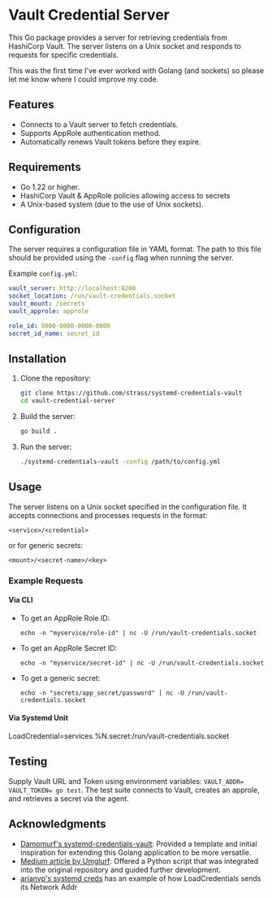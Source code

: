 # Vault Credential Server

This Go package provides a server for retrieving credentials from HashiCorp Vault. The server listens on a Unix socket and responds to requests for specific credentials.

This was the first time I've ever worked with Golang (and sockets) so please let me know where I could improve my code.

## Features

- Connects to a Vault server to fetch credentials.
- Supports AppRole authentication method.
- Automatically renews Vault tokens before they expire.

## Requirements

- Go 1.22 or higher.
- HashiCorp Vault & AppRole policies allowing access to secrets
- A Unix-based system (due to the use of Unix sockets).

## Configuration

The server requires a configuration file in YAML format. The path to this file should be provided using the `-config` flag when running the server.

Example `config.yml`:

```yaml
vault_server: http://localhost:8200
socket_location: /run/vault-credentials.socket
vault_mount: /secrets
vault_approle: approle

role_id: 0000-0000-0000-0000
secret_id_name: secret_id
```

## Installation

1. Clone the repository:

   ```sh
   git clone https://github.com/strass/systemd-credentials-vault
   cd vault-credential-server
   ```

2. Build the server:

   ```sh
   go build .
   ```

3. Run the server:
   ```sh
   ./systemd-credentials-vault -config /path/to/config.yml
   ```

## Usage

The server listens on a Unix socket specified in the configuration file. It accepts connections and processes requests in the format:

```
<service>/<credential>
```

or for generic secrets:

```
<mount>/<secret-name>/<key>
```

### Example Requests

#### Via CLI

- To get an AppRole Role ID:

  ```
  echo -n "myservice/role-id" | nc -U /run/vault-credentials.socket
  ```

- To get an AppRole Secret ID:

  ```
  echo -n "myservice/secret-id" | nc -U /run/vault-credentials.socket
  ```

- To get a generic secret:
  ```
  echo -n "secrets/app_secret/password" | nc -U /run/vault-credentials.socket
  ```

#### Via Systemd Unit

LoadCredential=services.%N.secret:/run/vault-credentials.socket

## Testing

Supply Vault URL and Token using environment variables: `VAULT_ADDR= VAULT_TOKEN= go test`. The test suite connects to Vault, creates an approle, and retrieves a secret via the agent.

## Acknowledgments

- [Damomurf's systemd-credentials-vault](https://github.com/damomurf/systemd-credentials-vault): Provided a template and initial inspiration for extending this Golang application to be more versatile.
- [Medium article by Umglurf](https://medium.com/@umglurf/using-systemd-credentials-to-pass-secrets-from-hashicorp-vault-to-systemd-services-928f0e804518): Offered a Python script that was integrated into the original repository and guided further development.
- [arianvp's systemd creds](https://github.com/arianvp/systemd-creds) has an example of how LoadCredentials sends its Network Addr
